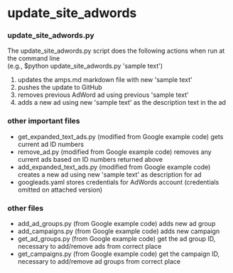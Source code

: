 # update_site_adwords

### update_site_adwords.py
The update_site_adwords.py script does the following actions when run at the command line<br>
(e.g., $python update_site_adwords.py 'sample text')

1. updates the amps.md markdown file with new 'sample text'
2. pushes the update to GitHub
3. removes previous AdWord ad using previous 'sample text'
4. adds a new ad using new 'sample text' as the description text in the ad

### other important files
* get_expanded_text_ads.py (modified from Google example code) gets current ad ID numbers
* remove_ad.py (modified from Google example code) removes any current ads based on ID numbers returned above
* add_expanded_text_ads.py (modified from Google example code) creates a new ad using new 'sample text' as description for ad
* googleads.yaml stores credentials for AdWords account (credentials omitted on attached version)

### other files
* add_ad_groups.py (from Google example code) adds new ad group
* add_campaigns.py (from Google example code) adds new campaign
* get_ad_groups.py (from Google example code) get the ad group ID, necessary to add/remove ads from correct place
* get_campaigns.py (from Google example code) get the campaign ID, necessary to add/remove ad groups from correct place
